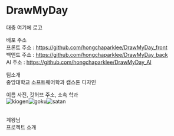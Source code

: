 # DrawMyDay<br/>

대충 여기에 로고

배포 주소 <br/>
프론트 주소 : https://github.com/hongchaparklee/DrawMyDay_front<br/>
백앤드 주소 : https://github.com/hongchaparklee/DrawMyDay_back<br/>
AI 주소 : https://github.com/hongchaparklee/DrawMyDay_AI<br/>

팀소개<br/>
중앙대학교 소프트웨어학과 캡스톤 디자인<br/>

이름 사진, 깃허브 주소, 소속 학과<br/>
![kiogen](https://github.com/hongchaparklee/Common/assets/132898240/bd609157-4aab-455c-be71-4dac3b9030dd)![goku](https://github.com/hongchaparklee/Common/assets/132898240/de0c6753-ade0-45bc-a6c0-c39bcb8a2592)![satan](https://github.com/hongchaparklee/Common/assets/132898240/a7752ac5-49eb-477a-8ab0-7b169a2db40d)<br/>

<br/>
계왕님<br/>
프로젝트 소개<br/>

